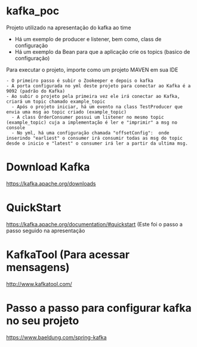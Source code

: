 # kafka_poc
Projeto utilizado na apresentação do kafka ao time

  - Há um exemplo de producer e listener, bem como, class de configuração
  - Há um exemplo da Bean para que a aplicação crie os topics (basico de configuração)
  
  
  Para executar o projeto, importe como um projeto MAVEN em sua IDE
  
    - O primeiro passo é subir o Zookeeper e depois o kafka 
    - A porta configurada no yml deste projeto para conectar ao Kafka é a 9092 (padrão do Kafka)
    - Ao subir o projeto pela primeira vez ele irá conectar ao Kafka, criará um topic chamado example_topic
      - Após o projeto iniciar, há um evento na class TestProducer que envia uma msg ao topic criado (example_topic)
      - A class OrderConsumer possui um listener no mesmo topic (example_topic) cuja a implementação é ler e "imprimir" a msg no console
      - No yml, há uma configuração chamada "offsetConfig":  onde inserindo "earliest" o consumer irá consumir todas as msg do topic desde o inicio e "latest" o consumer irá ler a partir da ultima msg.


# Download Kafka
https://kafka.apache.org/downloads

# QuickStart
https://kafka.apache.org/documentation/#quickstart
(Este foi o passo a passo seguido na apresentação

# KafkaTool (Para acessar mensagens)
http://www.kafkatool.com/

# Passo a passo para configurar kafka no seu projeto 
https://www.baeldung.com/spring-kafka


